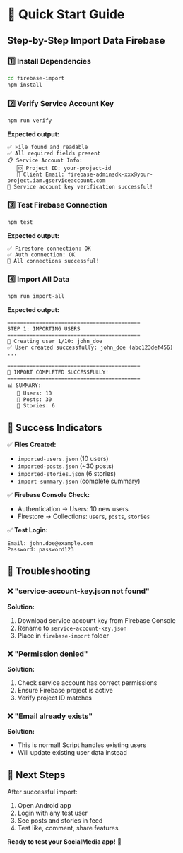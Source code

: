 # 🚀 Quick Start Guide

## Step-by-Step Import Data Firebase

### 1️⃣ Install Dependencies

```bash
cd firebase-import
npm install
```

### 2️⃣ Verify Service Account Key

```bash
npm run verify
```

**Expected output:**

```
✅ File found and readable
✅ All required fields present
📋 Service Account Info:
   🆔 Project ID: your-project-id
   📧 Client Email: firebase-adminsdk-xxx@your-project.iam.gserviceaccount.com
🎉 Service account key verification successful!
```

### 3️⃣ Test Firebase Connection

```bash
npm test
```

**Expected output:**

```
✅ Firestore connection: OK
✅ Auth connection: OK
🎉 All connections successful!
```

### 4️⃣ Import All Data

```bash
npm run import-all
```

**Expected output:**

```
==========================================
STEP 1: IMPORTING USERS
==========================================
📝 Creating user 1/10: john_doe
✅ User created successfully: john_doe (abc123def456)
...

==========================================
🎉 IMPORT COMPLETED SUCCESSFULLY!
==========================================
📊 SUMMARY:
   👥 Users: 10
   📸 Posts: 30
   📱 Stories: 6
```

## 🎯 Success Indicators

✅ **Files Created:**

- `imported-users.json` (10 users)
- `imported-posts.json` (~30 posts)
- `imported-stories.json` (6 stories)
- `import-summary.json` (complete summary)

✅ **Firebase Console Check:**

- Authentication → Users: 10 new users
- Firestore → Collections: `users`, `posts`, `stories`

✅ **Test Login:**

```
Email: john.doe@example.com
Password: password123
```

## 🔧 Troubleshooting

### ❌ "service-account-key.json not found"

**Solution:**

1. Download service account key from Firebase Console
2. Rename to `service-account-key.json`
3. Place in `firebase-import` folder

### ❌ "Permission denied"

**Solution:**

1. Check service account has correct permissions
2. Ensure Firebase project is active
3. Verify project ID matches

### ❌ "Email already exists"

**Solution:**

- This is normal! Script handles existing users
- Will update existing user data instead

## 🎊 Next Steps

After successful import:

1. Open Android app
2. Login with any test user
3. See posts and stories in feed
4. Test like, comment, share features

**Ready to test your SocialMedia app!** 🚀
